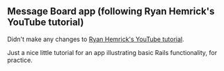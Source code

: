 ## Message Board app (following Ryan Hemrick's YouTube tutorial)

Didn't make any changes to [Ryan Hemrick's YouTube tutorial](https://www.youtube.com/watch?v=wODY11lM7wk).

Just a nice little tutorial for an app illustrating basic Rails functionality,
for practice.
